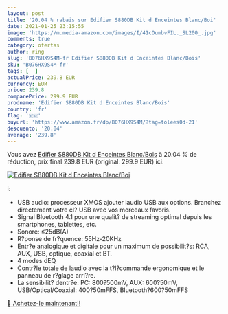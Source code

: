 ```yaml
---
layout: post
title: '20.04 % rabais sur Edifier S880DB Kit d Enceintes Blanc/Boi'
date: 2021-01-25 23:15:55
image: 'https://m.media-amazon.com/images/I/41cOumbvFIL._SL200_.jpg'
comments: true
category: ofertas
author: ring
slug: 'B076HX9S4M-fr Edifier S880DB Kit d Enceintes Blanc/Bois'
sku: 'B076HX9S4M-fr'
tags: [  ]
actualPrice: 239.8 EUR
currency: EUR
price: 239.8
comparePrice: 299.9 EUR
prodname: 'Edifier S880DB Kit d Enceintes Blanc/Bois'
country: 'fr'
flag: '🇫🇷'
buyurl: 'https://www.amazon.fr/dp/B076HX9S4M/?tag=tolees0d-21'
descuento: '20.04'
average: '239.8'
---
```


Vous avez [Edifier S880DB Kit d Enceintes Blanc/Bois](https://www.amazon.fr/dp/B076HX9S4M/?tag=tolees0d-21)  à  20.04 % de réduction, prix final  239.8 EUR (original: 299.9 EUR) ici:

[![Edifier S880DB Kit d Enceintes Blanc/Boi](https://m.media-amazon.com/images/I/41cOumbvFIL._SL200_.jpg)](https://www.amazon.fr/dp/B076HX9S4M/?tag=tolees0d-21)

ℹ️:

- USB audio: processeur XMOS ajouter laudio USB aux options. Branchez directement votre cl? USB avec vos morceaux favoris.
- Signal Bluetooth 4.1 pour une qualit? de streaming optimal depuis les smartphones, tablettes, etc.
- Sonore: ≤25dB(A)
- R?ponse de fr?quence: 55Hz-20KHz
- Entr?e analogique et digitale pour un maximum de possibilit?s: RCA, AUX, USB, optique, coaxial et BT.
- 4 modes dEQ
- Contr?le totale de laudio avec la t?l?commande ergonomique et le panneau de r?glage arri?re.
- La sensibilit? dentr?e: PC: 800?500mV, AUX: 600?50mV, USB/Optical/Coaxial: 400?50mFFS, Bluetooth?600?50mFFS

[🛒 Achetez-le maintenant!!](https://www.amazon.fr/dp/B076HX9S4M/?tag=tolees0d-21)

